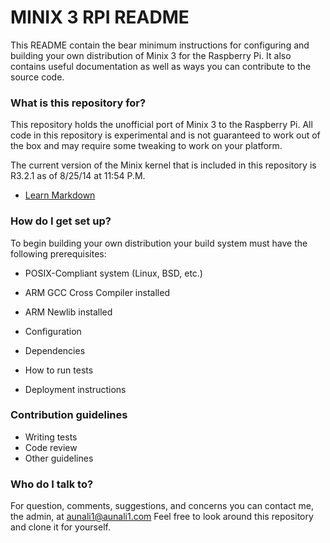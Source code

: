# MINIX 3 RPI README #

This README contain the bear minimum instructions for configuring and building your own distribution
of Minix 3 for the Raspberry Pi. It also contains useful documentation as well as ways you can
contribute to the source code.

### What is this repository for? ###

This repository holds the unofficial port of Minix 3 to the Raspberry Pi. All code in this repository is
experimental and is not guaranteed to work out of the box and may require some tweaking to work on your
platform. 

The current version of the Minix kernel that is included in this repository is R3.2.1 as of 8/25/14 at 11:54 P.M.

* [Learn Markdown](https://bitbucket.org/tutorials/markdowndemo)

### How do I get set up? ###

To begin building your own distribution your build system must have the following prerequisites:

* POSIX-Compliant system (Linux, BSD, etc.)
* ARM GCC Cross Compiler installed
* ARM Newlib installed

* Configuration
* Dependencies
* How to run tests
* Deployment instructions

### Contribution guidelines ###

* Writing tests
* Code review
* Other guidelines

### Who do I talk to? ###

For question, comments, suggestions, and concerns you can contact me, the admin, at aunali1@aunali1.com
Feel free to look around this repository and clone it for yourself.